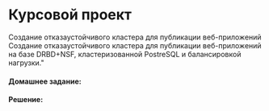 #  Курсовой проект

Создание отказаустойчивого кластера для публикации веб-приложений
Создание отказаустойчивого кластера для публикации веб-приложений на базе DRBD+NSF, кластеризованной PostreSQL и балансировкой нагрузки."


#### Домашнее задание: 




#### Решение:  
